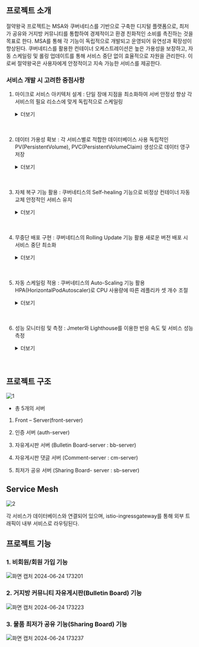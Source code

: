 ## 프로젝트 소개

절약왕국 프로젝트는 MSA와 쿠버네티스를 기반으로 구축한 디지털 플랫폼으로, 최저가 공유와 거지방 커뮤니티를 통합하여 경제적이고 환경 친화적인 소비를 촉진하는 것을 목표로 한다. MSA를 통해 각 기능이 독립적으로 개발되고 운영되어 유연성과 확장성이 향상된다. 쿠버네티스를 활용한 컨테이너 오케스트레이션은 높은 가용성을 보장하고, 자동 스케일링 및 롤링 업데이트를 통해 서비스 중단 없이 효율적으로 자원을 관리한다. 이로써 절약왕국은 사용자에게 안정적이고 지속 가능한 서비스를 제공한다.

### 서비스 개발 시 고려한 중점사항
1. 마이크로 서비스 아키텍처 설계 : 단일 장애 지점을 최소화하여 서버 안정성 향상 각 서비스의 필요 리소스에 맞게 독립적으로 스케일링
    <details>
    <summary>더보기</summary>

    <!--summary 아래 빈칸 공백 두고 내용을 적는공간-->
   ![스크린샷 2024-06-12 173706](https://github.com/j-ra1n/MSA_Thrift_Kingdom/assets/118893707/7b4afb4c-9888-4eaf-acf2-b48a07e70a6b)

   
     - Kubernetes 클러스터를 활용하여 애플리케이션을 배포하고 관리한다. 
     - 클러스터는 마스터 노드 1개와 워커 노드 2개로 이루어져 있으며, 이를 통해 애플리케이션의 배포, 확장, 관리, 복구 등의 오케스트레이션을 자동화한다. 
    <br></br>
    
    ![KakaoTalk_20240612_183056773](https://github.com/j-ra1n/MSA_Thrift_Kingdom/assets/118893707/4b6b2eb1-df55-4d5e-8c21-f071675a91bf)
   
    - 클러스터의 전체 파드 목록을 보여준다. 
    </details>
    <br></br>

2. 데이터 가용성 확보 : 각 서비스별로 적합한 데이터베이스 사용 독립적인 PV(PersistentVolume), PVC(PersistentVolumeClaim) 생성으로 데이터 영구 저장
    <details>
    <summary>더보기</summary>

    <!--summary 아래 빈칸 공백 두고 내용을 적는공간-->
   ![제목 없음](https://github.com/j-ra1n/MSA_Thrift_Kingdom/assets/118893707/0e81e39a-1886-4c31-94c2-f6f22223a9bb)



    - 데이터의 영속성 보장과 유연한 스토리지 할당을 위해 Persistent Volume (PV)과 Persistent Volume Claim (PVC)를 사용한다.
    - 이를 통해 애플리케이션 재시작 시에도 데이터를 안전하게 유지하고, 필요한 스토리지를 동적으로 요청할 수 있다. 

    </details>
    <br></br>
    
3. 자체 복구 기능 활용 : 쿠버네티스의 Self-healing 기능으로 비정상 컨테이너 자동 교체 안정적인 서비스 유지

    <details>
    <summary>더보기</summary>

    <!--summary 아래 빈칸 공백 두고 내용을 적는공간-->
   ![image](https://github.com/j-ra1n/MSA_Thrift_Kingdom/assets/118893707/86bf8ecb-7d0d-4d7a-a379-b053fc268eb0)

    - initialDelaySeconds: 컨테이너가 시작된 후 처음 상태 확인을 시작하기 전 대기 시간을 60초로 설정한다. 
    - periodSeconds: 상태 확인 주기는 30초로 설정한다.  
    - 이 설정을 통해 Kubernetes는 컨테이너가 비정상적인 상태일 때 자동으로 재시작하여 서비스의 가용성과 안정성을 보장한다.

    </details>
     <br></br>
    
4. 무중단 배포 구현 : 쿠버네티스의 Rolling Update 기능 활용 새로운 버전 배포 시 서비스 중단 최소화 

    <details>
    <summary>더보기</summary>

    <!--summary 아래 빈칸 공백 두고 내용을 적는공간-->
   
    ![image](https://github.com/j-ra1n/MSA_Thrift_Kingdom/assets/118893707/19cda09f-9d92-4861-8622-dbfae02505ac)



   
   
    - RollingUpdate: Deployment의 업데이트 전략으로 롤링 업데이트를 사용함을 지정한다.
    - maxUnavailable: 업데이트 과정에서 최대 몇 개의 파드가 동시에 중단될 수 있는지를 지정합니다. 여기서는 1개 파드가 중단될 수 있음을 의미한다. 
    - maxSurge: 업데이트 과정에서 최대 몇 개의 파드를 추가로 생성할 수 있는지를 지정합니다. 여기서는 1개 파드를 추가로 생성할 수 있음을 의미한다. 
    - 이렇게 하면 서비스 중단을 최소화하면서 새로운 버전으로 안전하게 업데이트할 수 있다. 

    </details>
    <br></br>
    
6. 자동 스케일링 적용 : 쿠버네티스의 Auto-Scaling 기능 활용 HPA(HorizontalPodAutoscaler)로 CPU 사용량에 따른 레플리카 셋 개수 조절

    <details>
    <summary>더보기</summary>

    <!--summary 아래 빈칸 공백 두고 내용을 적는공간-->
   ![image](https://github.com/j-ra1n/MSA_Thrift_Kingdom/assets/118893707/ee103a61-88b8-42a1-a9bc-96885ca407d8)



    - Kubernetes 클러스터에서 자동 스케일링을 구현했다. 이 설정을 통해 파드 수는 부하에 따라 자동으로 조정된다.
    - 최소 파드 수는 3개, 최대 파드 수는 50개로 제한되며, CPU 사용률이 평균 50%가 되도록 파드 수를 조정한다.
    - 이를 통해 애플리케이션의 부하에 따라 효율적인 리소스 사용이 보장된다.
    <br></br>
    ![화면 캡처 2024-06-24 180548](https://github.com/rndudals/MSA_Project/assets/102203336/068d04d6-cc8d-427a-ad24-20a41d3bfad1)

    - HPA가 CPU 사용률에 따라 Replicas수를 조정하는 과정 이다.
    - 부하가 증가할 때 Replicas 수가 동적으로 늘어난다.
    </details>
    <br></br
    
7. 성능 모니터링 및 측정 : Jmeter와 Lighthouse를 이용한 반응 속도 및 서비스 성능 측정

    <details>
    <summary>더보기</summary>

    <!--summary 아래 빈칸 공백 두고 내용을 적는공간-->
   ![제목 없음 (1)](https://github.com/j-ra1n/MSA_Thrift_Kingdom/assets/118893707/f66021c5-7e91-4b2e-9f16-cb9cc2e19250)


    - 초당 500명이 동시 접속했을 때의 성능 테스트 결과이다. 

    </details>
    <br></br




## 프로젝트 구조
![1](https://github.com/rndudals/MSA_Project/assets/102203336/b9c01d9c-2061-469c-a398-a8078146407d)

- 총 5개의 서버
1. Front – Server(front-server)

2. 인증 서버 (auth-server)

3. 자유게시판 서버 (Bulletin Board-server : bb-server)

4. 자유게시판 댓글 서버 (Comment-server : cm-server)

5. 최저가 공유 서버 (Sharing Board- server : sb-server)



## Service Mesh
![2](https://github.com/rndudals/MSA_Project/assets/102203336/5a8390f2-6f1b-4edd-a76f-1119ed963d04)

각 서비스가 데이터베이스와 연결되어 있으며, istio-ingressgateway를 통해 외부 트래픽이 내부 서비스로 라우팅된다. 




## 프로젝트 기능

### 1. 비회원/회원 가입 기능
![화면 캡처 2024-06-24 173201](https://github.com/rndudals/MSA_Project/assets/102203336/6380a198-a280-4471-972c-1fbc974a2eca)


### 2. 거지방 커뮤니티 자유게시판(Bulletin Board) 기능
![화면 캡처 2024-06-24 173223](https://github.com/rndudals/MSA_Project/assets/102203336/08220c47-1f9f-460e-a3f2-ff6cb10b8cfc)


### 3. 물품 최저가 공유 기능(Sharing Board) 기능
![화면 캡처 2024-06-24 173237](https://github.com/rndudals/MSA_Project/assets/102203336/6ec1a5aa-2edd-459b-a095-b800002ccb95)

